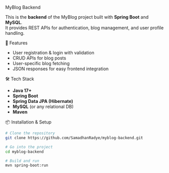 


 MyBlog Backend

This is the **backend** of the MyBlog project built with **Spring Boot** and **MySQL**.  
It provides REST APIs for authentication, blog management, and user profile handling.



🚀 Features
- User registration & login with validation
- CRUD APIs for blog posts
- User-specific blog fetching
- JSON responses for easy frontend integration



🛠️ Tech Stack
- **Java 17+**
- **Spring Boot**
- **Spring Data JPA (Hibernate)**
- **MySQL** (or any relational DB)
- **Maven**


 📦 Installation & Setup

```bash
# Clone the repository
git clone https://github.com/SamadhanRadye/myblog-backend.git

# Go into the project
cd myblog-backend

# Build and run
mvn spring-boot:run
